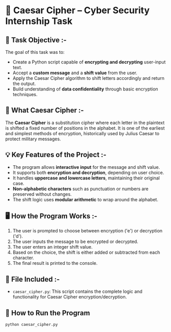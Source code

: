 # 🔐 Caesar Cipher – Cyber Security Internship Task 

## 📌 Task Objective :-

The goal of this task was to:
- Create a Python script capable of **encrypting and decrypting** user-input text.
- Accept a **custom message** and a **shift value** from the user.
- Apply the Caesar Cipher algorithm to shift letters accordingly and return the output.
- Build understanding of **data confidentiality** through basic encryption techniques.


## 🧠 What Caesar Cipher :-

The **Caesar Cipher** is a substitution cipher where each letter in the plaintext is shifted a fixed number of positions in the alphabet. It is one of the earliest and simplest methods of encryption, historically used by Julius Caesar to protect military messages.


## 💡 Key Features of the Project :-

- The program allows **interactive input** for the message and shift value.
- It supports both **encryption and decryption**, depending on user choice.
- It handles **uppercase and lowercase letters**, maintaining their original case.
- **Non-alphabetic characters** such as punctuation or numbers are preserved without changes.
- The shift logic uses **modular arithmetic** to wrap around the alphabet.


## 🖥️ How the Program Works :-

1. The user is prompted to choose between encryption ('e') or decryption ('d').
2. The user inputs the message to be encrypted or decrypted.
3. The user enters an integer shift value.
4. Based on the choice, the shift is either added or subtracted from each character.
5. The final result is printed to the console.


## 📂 File Included :-

- `caesar_cipher.py`: This script contains the complete logic and functionality for Caesar Cipher encryption/decryption.
  

## 🚀 How to Run the Program

```bash
python caesar_cipher.py


